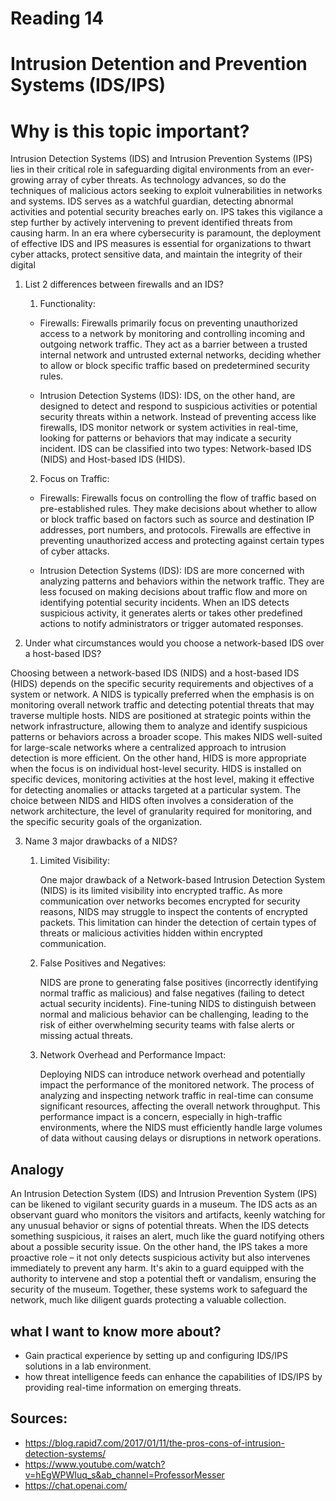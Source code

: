 # Reading 14
# Intrusion Detention and Prevention Systems (IDS/IPS)
# Why is this topic important?

Intrusion Detection Systems (IDS) and Intrusion Prevention Systems (IPS) lies in their critical role in safeguarding digital environments from an ever-growing array of cyber threats. As technology advances, so do the techniques of malicious actors seeking to exploit vulnerabilities in networks and systems. IDS serves as a watchful guardian, detecting abnormal activities and potential security breaches early on. IPS takes this vigilance a step further by actively intervening to prevent identified threats from causing harm. In an era where cybersecurity is paramount, the deployment of effective IDS and IPS measures is essential for organizations to thwart cyber attacks, protect sensitive data, and maintain the integrity of their digital 

1. List 2 differences between firewalls and an IDS?


    1. Functionality:

    - Firewalls: Firewalls primarily focus on preventing unauthorized access to a network by monitoring and controlling incoming and outgoing network traffic. They act as a barrier between a trusted internal network and untrusted external networks, deciding whether to allow or block specific traffic based on predetermined security rules.

    - Intrusion Detection Systems (IDS): IDS, on the other hand, are designed to detect and respond to suspicious activities or potential security threats within a network. Instead of preventing access like firewalls, IDS monitor network or system activities in real-time, looking for patterns or behaviors that may indicate a security incident. IDS can be classified into two types: Network-based IDS (NIDS) and Host-based IDS (HIDS).

    2. Focus on Traffic:

    - Firewalls: Firewalls focus on controlling the flow of traffic based on pre-established rules. They make decisions about whether to allow or block traffic based on factors such as source and destination IP addresses, port numbers, and protocols. Firewalls are effective in preventing unauthorized access and protecting against certain types of cyber attacks.

    - Intrusion Detection Systems (IDS): IDS are more concerned with analyzing patterns and behaviors within the network traffic. They are less focused on making decisions about traffic flow and more on identifying potential security incidents. When an IDS detects suspicious activity, it generates alerts or takes other predefined actions to notify administrators or trigger automated responses.

2. Under what circumstances would you choose a network-based IDS over a host-based IDS?


Choosing between a network-based IDS (NIDS) and a host-based IDS (HIDS) depends on the specific security requirements and objectives of a system or network. A NIDS is typically preferred when the emphasis is on monitoring overall network traffic and detecting potential threats that may traverse multiple hosts. NIDS are positioned at strategic points within the network infrastructure, allowing them to analyze and identify suspicious patterns or behaviors across a broader scope. This makes NIDS well-suited for large-scale networks where a centralized approach to intrusion detection is more efficient. On the other hand, HIDS is more appropriate when the focus is on individual host-level security. HIDS is installed on specific devices, monitoring activities at the host level, making it effective for detecting anomalies or attacks targeted at a particular system. The choice between NIDS and HIDS often involves a consideration of the network architecture, the level of granularity required for monitoring, and the specific security goals of the organization.

3. Name 3 major drawbacks of a NIDS?


    1. Limited Visibility:

        One major drawback of a Network-based Intrusion Detection System (NIDS) is its limited visibility into encrypted traffic. As more communication over networks becomes encrypted for security reasons, NIDS may struggle to inspect the contents of encrypted packets. This limitation can hinder the detection of certain types of threats or malicious activities hidden within encrypted communication.

    2. False Positives and Negatives:

        NIDS are prone to generating false positives (incorrectly identifying normal traffic as malicious) and false negatives (failing to detect actual security incidents). Fine-tuning NIDS to distinguish between normal and malicious behavior can be challenging, leading to the risk of either overwhelming security teams with false alerts or missing actual threats.

    3. Network Overhead and Performance Impact:

        Deploying NIDS can introduce network overhead and potentially impact the performance of the monitored network. The process of analyzing and inspecting network traffic in real-time can consume significant resources, affecting the overall network throughput. This performance impact is a concern, especially in high-traffic environments, where the NIDS must efficiently handle large volumes of data without causing delays or disruptions in network operations.

## Analogy


An Intrusion Detection System (IDS) and Intrusion Prevention System (IPS) can be likened to vigilant security guards in a museum. The IDS acts as an observant guard who monitors the visitors and artifacts, keenly watching for any unusual behavior or signs of potential threats. When the IDS detects something suspicious, it raises an alert, much like the guard notifying others about a possible security issue. On the other hand, the IPS takes a more proactive role – it not only detects suspicious activity but also intervenes immediately to prevent any harm. It's akin to a guard equipped with the authority to intervene and stop a potential theft or vandalism, ensuring the security of the museum. Together, these systems work to safeguard the network, much like diligent guards protecting a valuable collection.

## what I want to know more about?
- Gain practical experience by setting up and configuring IDS/IPS solutions in a lab environment.
- how threat intelligence feeds can enhance the capabilities of IDS/IPS by providing real-time information on emerging threats.
## Sources:
- https://blog.rapid7.com/2017/01/11/the-pros-cons-of-intrusion-detection-systems/
- https://www.youtube.com/watch?v=hEgWPWIuq_s&ab_channel=ProfessorMesser
- https://chat.openai.com/
